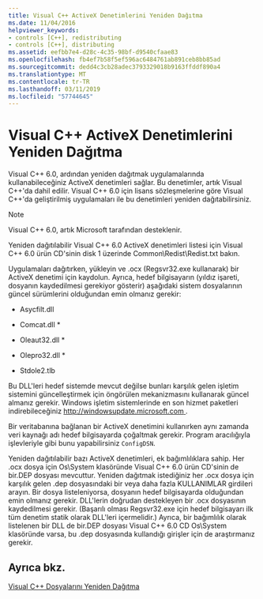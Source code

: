 ```yaml
---
title: Visual C++ ActiveX Denetimlerini Yeniden Dağıtma
ms.date: 11/04/2016
helpviewer_keywords:
- controls [C++], redistributing
- controls [C++], distributing
ms.assetid: eefbb7e4-d28c-4c35-98bf-d9540cfaae83
ms.openlocfilehash: fb4ef7b58f5ef596ac6484761ab891ceb8bb85ad
ms.sourcegitcommit: dedd4c3cb28adec3793329018b9163ffddf890a4
ms.translationtype: MT
ms.contentlocale: tr-TR
ms.lasthandoff: 03/11/2019
ms.locfileid: "57744645"
---
```

# <a name="redistributing-visual-c-activex-controls"></a>Visual C++ ActiveX Denetimlerini Yeniden Dağıtma

Visual C++ 6.0, ardından yeniden dağıtmak uygulamalarında kullanabileceğiniz ActiveX denetimleri sağlar. Bu denetimler, artık Visual C++'da dahil edilir. Visual C++ 6.0 için lisans sözleşmelerine göre Visual C++'da geliştirilmiş uygulamaları ile bu denetimleri yeniden dağıtabilirsiniz.

> [!NOTE]
>  Visual C++ 6.0, artık Microsoft tarafından desteklenir.

Yeniden dağıtılabilir Visual C++ 6.0 ActiveX denetimleri listesi için Visual C++ 6.0 ürün CD'sinin disk 1 üzerinde Common\Redist\Redist.txt bakın.

Uygulamaları dağıtırken, yükleyin ve .ocx (Regsvr32.exe kullanarak) bir ActiveX denetimi için kaydolun. Ayrıca, hedef bilgisayarın (yıldız işareti, dosyanın kaydedilmesi gerekiyor gösterir) aşağıdaki sistem dosyalarının güncel sürümlerini olduğundan emin olmanız gerekir:

- Asycfilt.dll

- Comcat.dll \*

- Oleaut32.dll \*

- Olepro32.dll \*

- Stdole2.tlb

Bu DLL'leri hedef sistemde mevcut değilse bunları karşılık gelen işletim sistemini güncelleştirmek için öngörülen mekanizmasını kullanarak güncel almanız gerekir. Windows işletim sistemlerinde en son hizmet paketleri indirebileceğiniz [ http://windowsupdate.microsoft.com ](http://windowsupdate.microsoft.com).

Bir veritabanına bağlanan bir ActiveX denetimini kullanırken aynı zamanda veri kaynağı adı hedef bilgisayarda çoğaltmak gerekir. Program aracılığıyla işlevleriyle gibi bunu yapabilirsiniz `ConfigDSN`.

Yeniden dağıtılabilir bazı ActiveX denetimleri, ek bağımlılıklara sahip. Her .ocx dosya için Os\System klasöründe Visual C++ 6.0 ürün CD'sinin de bir.DEP dosyası mevcuttur. Yeniden dağıtmak istediğiniz her .ocx dosya için karşılık gelen .dep dosyasındaki bir veya daha fazla KULLANIMLAR girdileri arayın. Bir dosya listeleniyorsa, dosyanın hedef bilgisayarda olduğundan emin olmanız gerekir. DLL'lerin doğrudan destekleyen bir .ocx dosyasının kaydedilmesi gerekir. (Başarılı olması Regsvr32.exe için hedef bilgisayarı ilk tüm denetim statik olarak DLL'leri içermelidir.) Ayrıca, bir bağımlılık olarak listelenen bir DLL de bir.DEP dosyası Visual C++ 6.0 CD Os\System klasöründe varsa, bu .dep dosyasında kullandığı girişler için de araştırmanız gerekir.

## <a name="see-also"></a>Ayrıca bkz.

[Visual C++ Dosyalarını Yeniden Dağıtma](../ide/redistributing-visual-cpp-files.md)

